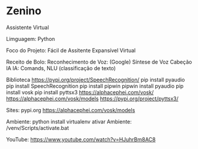 # Zenino
Assistente Virtual

Limguagem:
    Python

Foco do Projeto:
    Fácil de Assitente
    Expansível Virtual

Receito de Bolo:
    Reconhecimento de Voz: (Google)
    Síntese de Voz
    Cabeção IA
    IA: Comands, NLU (classificação de texto)

Biblioteca
    https://pypi.org/project/SpeechRecognition/
    pip install pyaudio
    pip install SpeechRecognition
    pip install pipwin
    pipwin install pyaudio
    pip install vosk
    pip install pyttsx3
    https://alphacephei.com/vosk/
    https://alphacephei.com/vosk/models
    https://pypi.org/project/pyttsx3/
    

Sites:
    pypi.org
    https://alphacephei.com/vosk/models

Ambiente:
python install virtualenv
ativar Ambiente: /venv/Scripts/activate.bat

YouTube: https://www.youtube.com/watch?v=HJuhrBm8AC8

